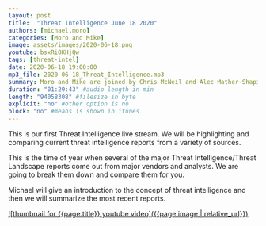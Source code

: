 ```yaml
---
layout: post
title:  "Threat Intelligence June 18 2020"
authors: [michael,moro]
categories: [Moro and Mike]
image: assets/images/2020-06-18.png
youtube: bsxRiOKHjQw
tags: [threat-intel]
date: 2020-06-18 19:00:00
mp3_file: 2020-06-18_Threat_Intelligence.mp3
summary: Moro and Mike are joined by Chris McNeil and Alec Mather-Shapiro to discuss the value of Threat Intel reports and to discuss recent breaches and cybersecurity news.
duration: "01:29:43" #audio length in min
length: "94058308" #filesize in byte
explicit: "no" #other option is no
block: "no" #means is shown in itunes
---
```

This is our first Threat Intelligence live stream. We will be highlighting and comparing current threat intelligence reports from a variety of sources.

This is the time of year when several of the major Threat Intelligence/Threat Landscape reports come out from major vendors and analysts. We are going to break them down and compare them for you.

Michael will give an introduction to the concept of threat intelligence and then we will summarize the most recent reports.

[![thumbnail for {{page.title}} youtube video]({{page.image | relative_url}})](https://youtu.be/{{page.youtube}} "{{page.title}}")
